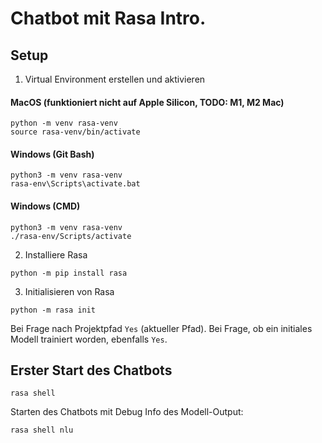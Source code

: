 # Chatbot mit Rasa Intro.

## Setup


1. Virtual Environment erstellen und aktivieren
#### MacOS (funktioniert **nicht** auf Apple Silicon,  TODO: M1, M2 Mac)
```
python -m venv rasa-venv
source rasa-venv/bin/activate
```
#### Windows (Git Bash)
```
python3 -m venv rasa-venv
rasa-env\Scripts\activate.bat
```
#### Windows (CMD)
```
python3 -m venv rasa-venv
./rasa-env/Scripts/activate
```

2. Installiere Rasa
```
python -m pip install rasa
```

3. Initialisieren von Rasa
```
python -m rasa init
```
Bei Frage nach Projektpfad ```Yes```  (aktueller Pfad).
Bei Frage, ob ein initiales Modell trainiert worden, ebenfalls ```Yes```.

## Erster Start des Chatbots
```
rasa shell
```

Starten des Chatbots mit Debug Info des Modell-Output:
```
rasa shell nlu
```





